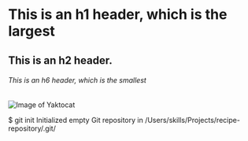 # This is an h1 header, which is the largest
## This is an h2 header.
###### This is an h6 header, which is the smallest

![Image of Yaktocat](https://octodex.github.com/images/yaktocat.png)

$ git init
Initialized empty Git repository in /Users/skills/Projects/recipe-repository/.git/
